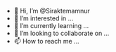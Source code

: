 - 👋 Hi, I’m @Siraktemamnur
- 👀 I’m interested in ...
- 🌱 I’m currently learning ...
- 💞️ I’m looking to collaborate on ...
- 📫 How to reach me ...

<!---
Siraktemamnur/Siraktemamnur is a ✨ special ✨ repository because its `README.md` (this file) appears on your GitHub profile.
You can click the Preview link to take a look at your changes.
--->
